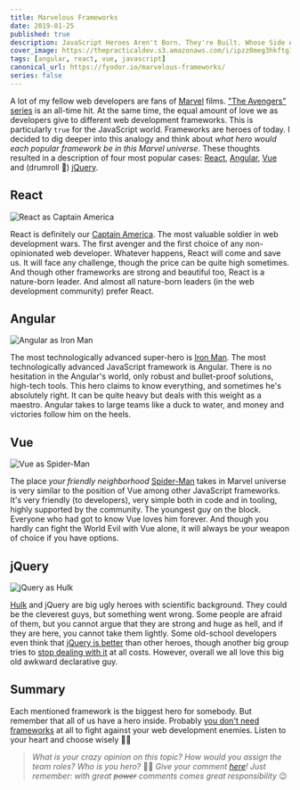 ```yaml
---
title: Marvelous Frameworks
date: 2019-01-25
published: true
description: JavaScript Heroes Aren't Born. They're Built. Whose Side Are You On?
cover_image: https://thepracticaldev.s3.amazonaws.com/i/ipzz0meg3hkftg1ebcon.png
tags: [angular, react, vue, javascript]
canonical_url: https://fyodor.io/marvelous-frameworks/
series: false
---
```


A lot of my fellow web developers are fans of [Marvel](https://www.marvel.com) films. ["The Avengers" series](https://www.marvel.com/search?limit=20&query=Great%20Lakes%20Avengers&offset=0&content_type=movies) is an all-time hit. At the same time, the equal amount of love we as developers give to different web development frameworks. This is particularly `true` for the JavaScript world. Frameworks are heroes of today.
I decided to dig deeper into this analogy and think about _what hero would each popular framework be in this Marvel universe_. These thoughts resulted in a description of four most popular cases: [React](https://reactjs.org), [Angular](https://angular.io), [Vue](https://vuejs.org) and (drumroll 🥁) [jQuery](https://jquery.com).

## React
![React as Captain America](https://thepracticaldev.s3.amazonaws.com/i/ic0j0god5g958p9zal33.jpg)

React is definitely our [Captain America](https://en.wikipedia.org/wiki/Captain_America). The most valuable soldier in web development wars. The first avenger and the first choice of any non-opinionated web developer. Whatever happens, React will come and save us. It will face any challenge, though the price can be quite high sometimes. And though other frameworks are strong and beautiful too, React is a nature-born leader. And almost all nature-born leaders (in the web development community) prefer React. 

## Angular
![Angular as Iron Man](https://thepracticaldev.s3.amazonaws.com/i/scijgzmmbyk0bui6hody.jpg)

The most technologically advanced super-hero is [Iron Man](https://en.wikipedia.org/wiki/Iron_Man). The most technologically advanced JavaScript framework is Angular. There is no hesitation in the Angular's world, only robust and bullet-proof solutions, high-tech tools. This hero claims to know everything, and sometimes he's absolutely right. It can be quite heavy but deals with this weight as a maestro. Angular takes to large teams like a duck to water, and money and victories follow him on the heels.

## Vue
![Vue as Spider-Man](https://thepracticaldev.s3.amazonaws.com/i/8gwviwf4du920k26nkqr.jpg)

The place _your friendly neighborhood_ [Spider-Man](https://en.wikipedia.org/wiki/Spider-Man) takes in Marvel universe is very similar to the position of Vue among other JavaScript frameworks. It's very friendly (to developers), very simple both in code and in tooling, highly supported by the community. The youngest guy on the block. Everyone who had got to know Vue loves him forever. And though you hardly can fight the World Evil with Vue alone, it will always be your weapon of choice if you have options.

## jQuery
![jQuery as Hulk](https://thepracticaldev.s3.amazonaws.com/i/r21ybs7a1ngi7v5ifhn7.jpg)

[Hulk](https://en.wikipedia.org/wiki/Hulk) and jQuery are big ugly heroes with scientific background. They could be the cleverest guys, but something went wrong. Some people are afraid of them, but you cannot argue that they are strong and huge as hell, and if they are here, you cannot take them lightly. Some old-school developers even think that [jQuery is better](https://medium.com/@melissamcewen/jquery-is-better-than-react-cd02dfb026a6) than other heroes, though another big group tries to [stop dealing with it](http://youmightnotneedjquery.com) at all costs. However, overall we all love this big old awkward declarative guy.

## Summary
Each mentioned framework is the biggest hero for somebody. But remember that all of us have a hero inside. Probably [you don't need frameworks](https://www.freecodecamp.org/news/do-we-still-need-javascript-frameworks-42576735949b/) at all to fight against your web development enemies. Listen to your heart and choose wisely 🧘‍♂️

> _What is your crazy opinion on this topic? How would you assign the team roles? Who is you hero?_ 🦸‍♂️ _Give your comment [here](https://dev.to/fyodorio/marvelous-frameworks-470)! Just remember: with great ~~power~~ comments comes great responsibility_ 😉
